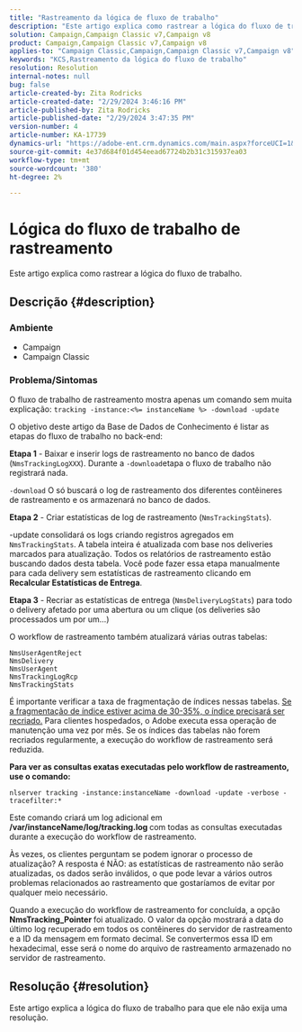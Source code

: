 ```yaml
---
title: "Rastreamento da lógica de fluxo de trabalho"
description: "Este artigo explica como rastrear a lógica do fluxo de trabalho."
solution: Campaign,Campaign Classic v7,Campaign v8
product: Campaign,Campaign Classic v7,Campaign v8
applies-to: "Campaign Classic,Campaign,Campaign Classic v7,Campaign v8"
keywords: "KCS,Rastreamento da lógica do fluxo de trabalho"
resolution: Resolution
internal-notes: null
bug: false
article-created-by: Zita Rodricks
article-created-date: "2/29/2024 3:46:16 PM"
article-published-by: Zita Rodricks
article-published-date: "2/29/2024 3:47:35 PM"
version-number: 4
article-number: KA-17739
dynamics-url: "https://adobe-ent.crm.dynamics.com/main.aspx?forceUCI=1&pagetype=entityrecord&etn=knowledgearticle&id=ba0836ab-19d7-ee11-9078-000d3a3110f0"
source-git-commit: 4e37d684f01d454eead67724b2b31c315937ea03
workflow-type: tm+mt
source-wordcount: '380'
ht-degree: 2%

---
```


# Lógica do fluxo de trabalho de rastreamento


Este artigo explica como rastrear a lógica do fluxo de trabalho.

## Descrição {#description}


### <b>Ambiente</b>

- Campaign
- Campaign Classic




### <b>Problema/Sintomas</b>

O fluxo de trabalho de rastreamento mostra apenas um comando sem muita explicação: `tracking -instance:<%= instanceName %> -download -update`



O objetivo deste artigo da Base de Dados de Conhecimento é listar as etapas do fluxo de trabalho no back-end:

<b>Etapa 1</b> - Baixar e inserir logs de rastreamento no banco de dados (`NmsTrackingLogXXX`). Durante a `-download`etapa o fluxo de trabalho não registrará nada.

`-download` O só buscará o log de rastreamento dos diferentes contêineres de rastreamento e os armazenará no banco de dados.

<b>Etapa 2</b> - Criar estatísticas de log de rastreamento (`NmsTrackingStats`).

-update consolidará os logs criando registros agregados em `NmsTrackingStats`. A tabela inteira é atualizada com base nos deliveries marcados para atualização. Todos os relatórios de rastreamento estão buscando dados desta tabela. Você pode fazer essa etapa manualmente para cada delivery sem estatísticas de rastreamento clicando em <b>Recalcular Estatísticas de Entrega</b>.

<b>Etapa 3</b> - Recriar as estatísticas de entrega (`NmsDeliveryLogStats`) para todo o delivery afetado por uma abertura ou um clique (os deliveries são processados um por um...)

O workflow de rastreamento também atualizará várias outras tabelas:




```
NmsUserAgentReject 
NmsDelivery 
NmsUserAgent 
NmsTrackingLogRcp 
NmsTrackingStats
```


É importante verificar a taxa de fragmentação de índices nessas tabelas. <u>Se a fragmentação de índice estiver acima de 30-35%, o índice precisará ser recriado.</u> Para clientes hospedados, o Adobe executa essa operação de manutenção uma vez por mês. Se os índices das tabelas não forem recriados regularmente, a execução do workflow de rastreamento será reduzida.

<b>Para ver as consultas exatas executadas pelo workflow de rastreamento, use o comando:</b>

`nlserver tracking -instance:instanceName -download -update -verbose -tracefilter:*`

Este comando criará um log adicional em <b>/var/instanceName/log/tracking.log </b>com todas as consultas executadas durante a execução do workflow de rastreamento.

Às vezes, os clientes perguntam se podem ignorar o processo de atualização? A resposta é NÃO: as estatísticas de rastreamento não serão atualizadas, os dados serão inválidos, o que pode levar a vários outros problemas relacionados ao rastreamento que gostaríamos de evitar por qualquer meio necessário.

Quando a execução do workflow de rastreamento for concluída, a opção <b>NmsTracking_Pointer </b>foi atualizado. O valor da opção mostrará a data do último log recuperado em todos os contêineres do servidor de rastreamento e a ID da mensagem em formato decimal. Se convertermos essa ID em hexadecimal, esse será o nome do arquivo de rastreamento armazenado no servidor de rastreamento.


## Resolução {#resolution}


Este artigo explica a lógica do fluxo de trabalho para que ele não exija uma resolução.
